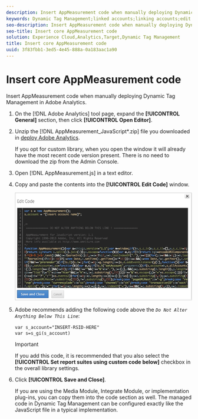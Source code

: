 ```yaml
---
description: Insert AppMeasurement code when manually deploying Dynamic Tag Management in Adobe Analytics.
keywords: Dynamic Tag Management;linked accounts;linking accounts;edit code;appmeasurement;appmeasurement code
seo-description: Insert AppMeasurement code when manually deploying Dynamic Tag Management in Adobe Analytics.
seo-title: Insert core AppMeasurement code
solution: Experience Cloud,Analytics,Target,Dynamic Tag Management
title: Insert core AppMeasurement code
uuid: 3f83fbb1-3ed5-4e45-888a-0a183aac1a90
---
```


# Insert core AppMeasurement code

Insert AppMeasurement code when manually deploying Dynamic Tag Management in Adobe Analytics.

1. On the [!DNL Adobe Analytics] tool page, expand the **[!UICONTROL General]** section, then click **[!UICONTROL Open Editor]**.
1. Unzip the [!DNL AppMeasurement_JavaScript*.zip] file you downloaded in [deploy Adobe Analytics](../../../implement/c-implement-with-dtm/t-analytics-deploy.md#task_3A00639CADF14C9C844F962222077E4E).

   If you opt for custom library, when you open the window it will already have the most recent code version present. There is no need to download the zip from the Admin Console. 
1. Open [!DNL AppMeasurement.js] in a text editor.
1. Copy and paste the contents into the **[!UICONTROL Edit Code]** window.

   ![](assets/edit-code.png)

1. Adobe recommends adding the following code above the *`Do Not Alter Anything Below This Line`*:

   ```
   var s_account="INSERT-RSID-HERE"
   var s=s_gi(s_account)
   
   ```

   >[!IMPORTANT]
   >
   >If you add this code, it is recommended that you also select the **[!UICONTROL Set report suites using custom code below]** checkbox in the overall library settings.

1. Click **[!UICONTROL Save and Close]**.

   If you are using the Media Module, Integrate Module, or implementation plug-ins, you can copy them into the code section as well. The managed code in Dynamic Tag Management can be configured exactly like the JavaScript file in a typical implementation. 

